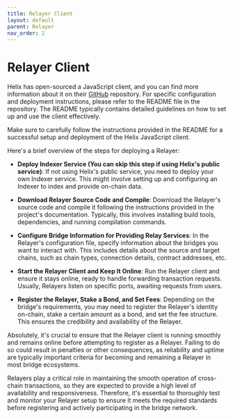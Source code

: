 ```yaml
---
title: Relayer Client
layout: default
parent: Relayer
nav_order: 2
---
```


# Relayer Client

Helix has open-sourced a JavaScript client, and you can find more information about it on their [GitHub](https://github.com/helix-bridge/relayer) repository. For specific configuration and deployment instructions, please refer to the README file in the repository. The README typically contains detailed guidelines on how to set up and use the client effectively.

Make sure to carefully follow the instructions provided in the README for a successful setup and deployment of the Helix JavaScript client.

Here's a brief overview of the steps for deploying a Relayer:

- **Deploy Indexer Service (You can skip this step if using Helix's public service)**: If not using Helix's public service, you need to deploy your own Indexer service. This might involve setting up and configuring an Indexer to index and provide on-chain data.

- **Download Relayer Source Code and Compile**: Download the Relayer's source code and compile it following the instructions provided in the project's documentation. Typically, this involves installing build tools, dependencies, and running compilation commands.

- **Configure Bridge Information for Providing Relay Services**: In the Relayer's configuration file, specify information about the bridges you want to interact with. This includes details about the source and target chains, such as chain types, connection details, contract addresses, etc.

- **Start the Relayer Client and Keep It Online**: Run the Relayer client and ensure it stays online, ready to handle forwarding transaction requests. Usually, Relayers listen on specific ports, awaiting requests from users.

- **Register the Relayer, Stake a Bond, and Set Fees**: Depending on the bridge's requirements, you may need to register the Relayer's identity on-chain, stake a certain amount as a bond, and set the fee structure. This ensures the credibility and availability of the Relayer.

Absolutely, it's crucial to ensure that the Relayer client is running smoothly and remains online before attempting to register as a Relayer. Failing to do so could result in penalties or other consequences, as reliability and uptime are typically important criteria for becoming and remaining a Relayer in most bridge ecosystems.

Relayers play a critical role in maintaining the smooth operation of cross-chain transactions, so they are expected to provide a high level of availability and responsiveness. Therefore, it's essential to thoroughly test and monitor your Relayer setup to ensure it meets the required standards before registering and actively participating in the bridge network.
